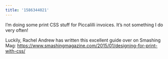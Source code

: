 ```yaml
---
title: '1586344021'
---
```


I’m doing some print CSS stuff for Piccalilli invoices. It’s not something I do very often!

Luckily, Rachel Andrew has written this excellent guide over on Smashing Mag: <https://www.smashingmagazine.com/2015/01/designing-for-print-with-css/>
